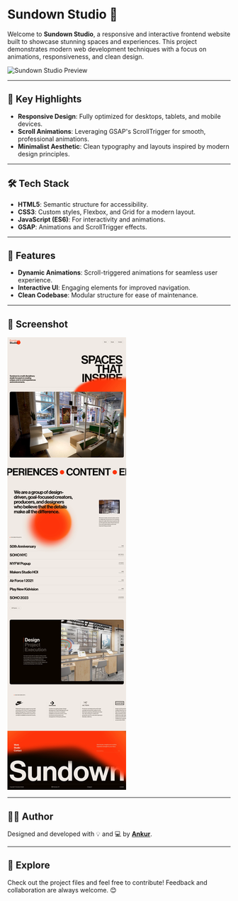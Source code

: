 
# Sundown Studio 🌇

Welcome to **Sundown Studio**, a responsive and interactive frontend website built to showcase stunning spaces and experiences. This project demonstrates modern web development techniques with a focus on animations, responsiveness, and clean design.

![Sundown Studio Preview](https://ankurptl247.github.io/Shundown-Studio/)

---

## 🌟 Key Highlights

- **Responsive Design**: Fully optimized for desktops, tablets, and mobile devices.
- **Scroll Animations**: Leveraging GSAP's ScrollTrigger for smooth, professional animations.
- **Minimalist Aesthetic**: Clean typography and layouts inspired by modern design principles.

---

## 🛠️ Tech Stack

- **HTML5**: Semantic structure for accessibility.
- **CSS3**: Custom styles, Flexbox, and Grid for a modern layout.
- **JavaScript (ES6)**: For interactivity and animations.
- **GSAP**: Animations and ScrollTrigger effects.

---

## 🎯 Features

- **Dynamic Animations**: Scroll-triggered animations for seamless user experience.
- **Interactive UI**: Engaging elements for improved navigation.
- **Clean Codebase**: Modular structure for ease of maintenance.

---

## 📸 Screenshot

![Preview](https://github.com/Ankurptl247/Shundown-Studio/blob/main/img/sundown-studio.png)

---

## 👨‍💻 Author

Designed and developed with 💡 and 💻 by **[Ankur](https://github.com/Ankurptl247)**.

---

## 🚀 Explore

Check out the project files and feel free to contribute! Feedback and collaboration are always welcome. 😊
